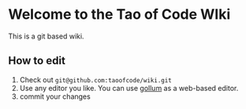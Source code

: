 # Welcome to the Tao of Code WIki

This is a git based wiki.

## How to edit
1. Check out `git@github.com:taoofcode/wiki.git` 
2. Use any editor you like. You can use [gollum](https://github.com/github/gollum) as a web-based editor.
3. commit your changes

